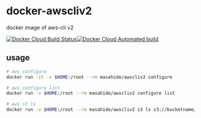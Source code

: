 # docker-awscliv2
docker image of aws-cli v2

[![Docker Cloud Build Status](https://img.shields.io/docker/cloud/build/masahide/awscliv2)](https://hub.docker.com/repository/docker/masahide/awscliv2)[![Docker Cloud Automated build](https://img.shields.io/docker/cloud/automated/masahide/awscliv2)](https://hub.docker.com/r/masahide/awscliv2/builds)


## usage

```bash
# aws configure
docker run -it -v $HOME:/root --rm masahide/awscliv2 configure

# aws configure list
docker run -v $HOME:/root --rm masahide/awscliv2 configure list

# aws s3 ls
docker run -v $HOME:/root --rm masahide/awscliv2 s3 ls s3://bucketname/...
```
